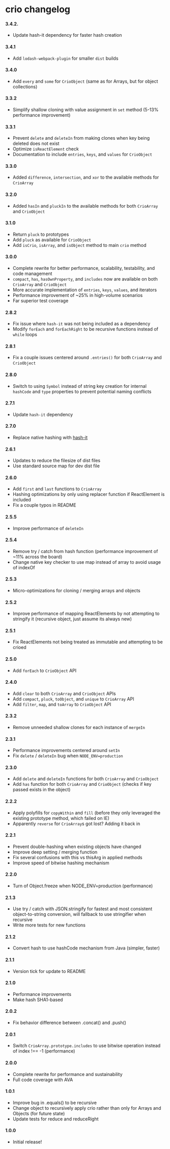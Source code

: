 # crio changelog

#### 3.4.2.
* Update hash-it dependency for faster hash creation

#### 3.4.1
* Add `lodash-webpack-plugin` for smaller `dist` builds

#### 3.4.0
* Add `every` and `some` for `CrioObject` (same as for Arrays, but for object collections)

#### 3.3.2
* Simplify shallow cloning with value assignment in `set` method (5-13% performance improvement)

#### 3.3.1
* Prevent `delete` and `deleteIn` from making clones when key being deleted does not exist
* Optimize `isReactElement` check
* Documentation to include `entries`, `keys`, and `values` for `CrioObject`

#### 3.3.0
* Added `difference`, `intersection`, and `xor` to the available methods for `CrioArray`

#### 3.2.0
* Added `hasIn` and `pluckIn` to the available methods for both `CrioArray` and `CrioObject`

#### 3.1.0
* Return `pluck` to prototypes
* Add `pluck` as available for `CrioObject`
* Add `isCrio`, `isArray`, and `isObject` method to main `crio` method

#### 3.0.0
* Complete rewrite for better performance, scalability, testability, and code management
* `compact`, `has`, `hasOwnProperty`, and `includes` now are available on both `CrioArray` and `CrioObject`
* More accurate implementation of `entries`, `keys`, `values`, and iterators
* Performance improvement of ~25% in high-volume scenarios
* Far superior test coverage

#### 2.8.2
* Fix issue where `hash-it` was not being included as a dependency
* Modify `forEach` and `forEachRight` to be recursive functions instead of `while` loops

#### 2.8.1
* Fix a couple issues centered around `.entries()` for both `CrioArray` and `CrioObject`

#### 2.8.0
* Switch to using `Symbol` instead of string key creation for internal `hashCode` and `type` properties to prevent potential naming conflicts

#### 2.7.1
* Update `hash-it` dependency

#### 2.7.0
* Replace native hashing with [hash-it](https://github.com/planttheidea/hash-it)

#### 2.6.1
* Updates to reduce the filesize of dist files
* Use standard source map for dev dist file

#### 2.6.0
* Add `first` and `last` functions to `CrioArray`
* Hashing optimizations by only using replacer function if ReactElement is included
* Fix a couple typos in README

#### 2.5.5
* Improve performance of `deleteIn`

#### 2.5.4
* Remove try / catch from hash function (performance improvement of ~11% across the board)
* Change native key checker to use map instead of array to avoid usage of indexOf

#### 2.5.3
* Micro-optimizations for cloning / merging arrays and objects

#### 2.5.2
* Improve performance of mapping ReactElements by not attempting to stringify it (recursive object, just assume its always new)

#### 2.5.1
* Fix ReactElements not being treated as immutable and attempting to be crioed

#### 2.5.0
* Add `forEach` to `CrioObject` API

#### 2.4.0
* Add `clear` to both `CrioArray` and `CrioObject` APIs
* Add `compact`, `pluck`, `toObject`, and `unique` to `CrioArray` API
* Add `filter`, `map`, and `toArray` to `CrioObject` API

#### 2.3.2
* Remove unneeded shallow clones for each instance of `mergeIn`

#### 2.3.1
* Performance improvements centered around `setIn`
* Fix `delete` / `deleteIn` bug when `NODE_ENV=production`

#### 2.3.0
* Add `delete` and `deleteIn` functions for both `CrioArray` and `CrioObject`
* Add `has` function for both `CrioArray` and `CrioObject` (checks if key passed exists in the object)

#### 2.2.2
* Apply polyfills for `copyWithin` and `fill` (before they only leveraged the existing prototype method, which failed on IE)
* Apparently `reverse` for `CrioArray`s got lost? Adding it back in

#### 2.2.1
* Prevent double-hashing when existing objects have changed
* Improve deep setting / merging function
* Fix several confusions with this vs thisArg in applied methods
* Improve speed of bitwise hashing mechanism

#### 2.2.0
* Turn of Object.freeze when NODE_ENV=production (performance)

#### 2.1.3
* Use try / catch with JSON.stringify for fastest and most consistent object-to-string conversion, will fallback to use stringifier when recursive
* Write more tests for new functions

#### 2.1.2
* Convert hash to use hashCode mechanism from Java (simpler, faster)

#### 2.1.1
* Version tick for update to README

#### 2.1.0
* Performance improvements
* Make hash SHA1-based

#### 2.0.2
* Fix behavior difference between .concat() and .push()

#### 2.0.1
* Switch `CrioArray.prototype.includes` to use bitwise operation instead of index !== -1 (performance)

#### 2.0.0
* Complete rewrite for performance and sustainability
* Full code coverage with AVA

#### 1.0.1
* Improve bug in .equals() to be recursive
* Change object to recursively apply crio rather than only for Arrays and Objects (for future state)
* Update tests for reduce and reduceRight

#### 1.0.0
* Initial release!
